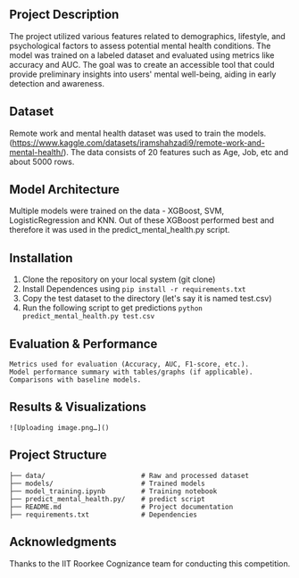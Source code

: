## Project Description

The project utilized various features related to demographics, lifestyle, and psychological factors to assess potential 
mental health conditions. The model was trained on a labeled dataset and evaluated using metrics like accuracy and AUC.
The goal was to create an accessible tool that could provide preliminary insights into users' mental well-being, aiding 
in early detection and awareness.

## Dataset

Remote work and mental health dataset was used to train the models. (https://www.kaggle.com/datasets/iramshahzadi9/remote-work-and-mental-health/). The data consists of 20 features such as Age, Job, etc and about 5000 rows.

## Model Architecture

Multiple models were trained on the data - XGBoost, SVM, LogisticRegression and KNN. Out of these XGBoost performed best and therefore it was used in the predict_mental_health.py script.

## Installation

1. Clone the repository on your local system (git clone)
2. Install Dependences using
    `pip install -r requirements.txt`
4. Copy the test dataset to the directory (let's say it is named test.csv)
5. Run the following script to get predictions
    `python predict_mental_health.py test.csv`
    

## Evaluation & Performance

    Metrics used for evaluation (Accuracy, AUC, F1-score, etc.).
    Model performance summary with tables/graphs (if applicable).
    Comparisons with baseline models.

## Results & Visualizations

    ![Uploading image.png…]()


## Project Structure

```
├── data/                        # Raw and processed dataset
├── models/                      # Trained models
├── model_training.ipynb         # Training notebook
├── predict_mental_health.py/    # predict script
├── README.md                    # Project documentation
├── requirements.txt             # Dependencies
```


## Acknowledgments

   Thanks to the IIT Roorkee Cognizance team for conducting this competition.
